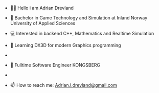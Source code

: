 
- 👋🏼 Hello i am Adrian Drevland

- 📓 Bachelor in Game Technology and Simulation at Inland Norway University of Applied Sciences
- 💻 Interested in backend C++, Mathematics and Realtime Simulation
- 👀 Learning DX3D for modern Graphics programming
- 
- 🌱 Fulltime Software Engineer KONGSBERG
-
- 📫 How to reach me: Adrian.l.drevland@gmail.com

